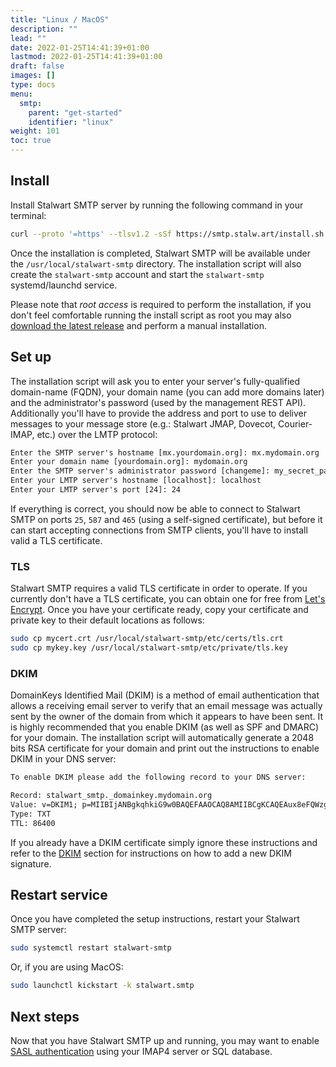 ```yaml
---
title: "Linux / MacOS"
description: ""
lead: ""
date: 2022-01-25T14:41:39+01:00
lastmod: 2022-01-25T14:41:39+01:00
draft: false
images: []
type: docs
menu:
  smtp:
    parent: "get-started"
    identifier: "linux"
weight: 101
toc: true
---
```


## Install

Install Stalwart SMTP server by running the following command in your terminal:

```bash
curl --proto '=https' --tlsv1.2 -sSf https://smtp.stalw.art/install.sh | sudo sh
```

Once the installation is completed, Stalwart SMTP will be available under the ``/usr/local/stalwart-smtp``
directory. The installation script will also create the ``stalwart-smtp`` account and start the ``stalwart-smtp`` systemd/launchd service.

Please note that _root access_ is required to perform the installation, if you don't feel comfortable running the install script as root
you may also [download the latest release](https://github.com/stalwartlabs/smtp-server/releases) and
perform a manual installation.

## Set up

The installation script will ask you to enter your server's fully-qualified domain-name (FQDN), your domain name (you can add more domains later)
and the administrator's password (used by the management REST API). Additionally you'll have to provide the address and port to use to deliver 
messages to your message store (e.g.: Stalwart JMAP, Dovecot, Courier-IMAP, etc.) over the LMTP protocol:

```txt
Enter the SMTP server's hostname [mx.yourdomain.org]: mx.mydomain.org
Enter your domain name [yourdomain.org]: mydomain.org
Enter the SMTP server's administrator password [changeme]: my_secret_pass
Enter your LMTP server's hostname [localhost]: localhost
Enter your LMTP server's port [24]: 24
```

If everything is correct, you should now be able to connect to Stalwart SMTP on ports ``25``, ``587`` and ``465`` (using a self-signed certificate), but
before it can start accepting connections from SMTP clients, you'll have to install valid a TLS certificate.

### TLS

Stalwart SMTP requires a valid TLS certificate in order to operate. If you currently don't have a TLS certificate, 
you can obtain one for free from [Let's Encrypt](https://letsencrypt.org/). 
Once you have your certificate ready, copy your certificate and private key to their default locations as follows:

```bash
sudo cp mycert.crt /usr/local/stalwart-smtp/etc/certs/tls.crt
sudo cp mykey.key /usr/local/stalwart-smtp/etc/private/tls.key
```

### DKIM

DomainKeys Identified Mail (DKIM) is a method of email authentication that allows a receiving email server to verify that an email message was actually sent by the owner of the domain from which it appears to have been sent. It is highly recommended that you enable DKIM (as well as SPF and DMARC) for your domain.
The installation script will automatically generate a 2048 bits RSA certificate for your domain and print out the instructions to enable DKIM in your DNS server:

```txt
To enable DKIM please add the following record to your DNS server:

Record: stalwart_smtp._domainkey.mydomain.org
Value: v=DKIM1; p=MIIBIjANBgkqhkiG9w0BAQEFAAOCAQ8AMIIBCgKCAQEAux8eFQWzgUCHZ105H+D+oDI/tzovKRYInWIAq2pH1H1Osr5jKMhbN2fKW3f9gk810cC50aR4oo2DRKfwUqDlLJmum6UWfcliSwTwIDloGnUTWNeSw3U/ZvsmMAg00rwWA2OxPj59se7ElwfDICEPlxuePxI8l+TaAbq1fN4OJPJOC9ERn11JslR5D/wLIzKX5e6mM4MnNfo2dC0y7JKtn6w0gnNegERN3gmdPLnxccMhVBHYkQz2rPYOki5jnGkRuhcY0F1X+wVgRbiuaBv4X5VbebheyOjsv/bxRwAWVYFwCQJP1FoG7lQbr3YtCQihR8RzVclvSL8Y68uxL+qHwQIDAQAB
Type: TXT
TTL: 86400
```

If you already have a DKIM certificate simply ignore these instructions and refer to the [DKIM](/auth/dkim) section for instructions on how to add a new DKIM signature.

## Restart service

Once you have completed the setup instructions, restart your Stalwart SMTP server:

```bash
sudo systemctl restart stalwart-smtp
```

Or, if you are using MacOS:

```bash
sudo launchctl kickstart -k stalwart.smtp
```

## Next steps

Now that you have Stalwart SMTP up and running, you may want to enable [SASL authentication]() using
your IMAP4 server or SQL database.

